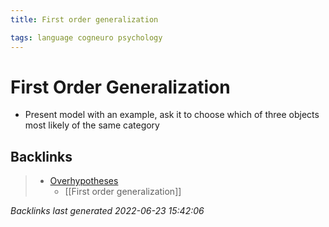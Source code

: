 ```yaml
---
title: First order generalization

tags: language cogneuro psychology 
---
```


# First Order Generalization
- Present model with an example, ask it to choose which of three objects most likely of the same category


## Backlinks

> - [Overhypotheses](Overhypotheses.md)
>   - [[First order generalization]]

_Backlinks last generated 2022-06-23 15:42:06_
